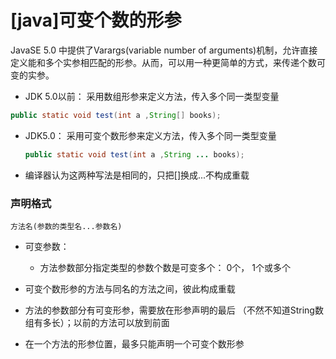 # [java]可变个数的形参

JavaSE 5.0 中提供了Varargs(variable number of arguments)机制，允许直接定义能和多个实参相匹配的形参。从而，可以用一种更简单的方式，来传递个数可变的实参。 

-  JDK 5.0以前： 采用数组形参来定义方法，传入多个同一类型变量  

  ```java
  public static void test(int a ,String[] books);
  ```

- JDK5.0： 采用可变个数形参来定义方法，传入多个同一类型变量  

  ```java
  public static void test(int a ,String ... books);
  ```

- 编译器认为这两种写法是相同的，只把[]换成...不构成重载

### 声明格式

`方法名(参数的类型名...参数名)`

- 可变参数：
  - 方法参数部分指定类型的参数个数是可变多个： 0个， 1个或多个  

- 可变个数形参的方法与同名的方法之间，彼此构成重载  
- 方法的参数部分有可变形参，需要放在形参声明的最后  （不然不知道String数组有多长）；以前的方法可以放到前面
- 在一个方法的形参位置，最多只能声明一个可变个数形参  



